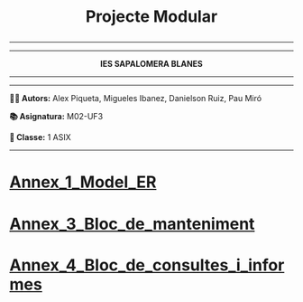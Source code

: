 # <p align="center">Projecte Modular</p>

---
---

<p align="center"><b>IES SAPALOMERA BLANES</b></p>

---

---
**👨‍💻 Autors:** Alex Piqueta, Migueles Ibanez, Danielson Ruiz, Pau Miró

**📚 Asignatura:** M02-UF3

**🏫 Classe:** 1 ASIX

---
# [Annex_1_Model_ER](https://github.com/miguelIH/Projecte-Intermodular/blob/main/Annex_1_Model_ER.md)
# [Annex_3_Bloc_de_manteniment](https://github.com/miguelIH/Projecte-Intermodular/blob/main/Annex_3_Bloc_de_manteniment.md)
# [Annex_4_Bloc_de_consultes_i_informes](https://github.com/miguelIH/Projecte-Intermodular/blob/main/Annex_4_Bloc_de_consultes_i_informes.md)
